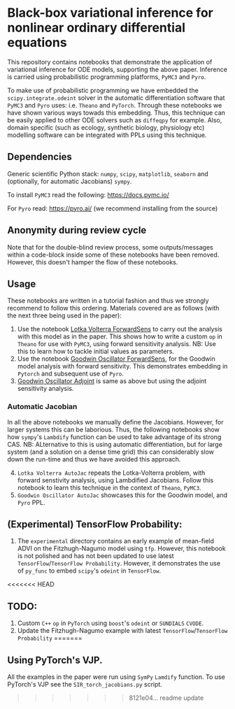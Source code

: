 # Black-box variational inference for nonlinear ordinary differential equations

This repository contains notebooks that demonstrate the application of variational inference for ODE models, supporting the above paper. Inference is carried using probabilistic programming platforms, `PyMC3` and `Pyro`.

To make use of probabilistic programming we have embedded the `scipy.integrate.odeint` solver in the automatic differentiation software that `PyMC3` and `Pyro` uses: i.e. `Theano` and `PyTorch`. Through these notebooks we have shown various ways towads this embedding. Thus, this technique can be easily applied to other ODE solvers such as `diffeqpy` for example. Also, domain specific (such as ecology, synthetic biology, physiology etc) modelling software can be integrated with PPLs using this technique.

## Dependencies
Generic scientific Python stack: `numpy`, `scipy`, `matplotlib`, `seaborn` and (optionally, for automatic Jacobians) `sympy`.

To install `PyMC3` read the following:
https://docs.pymc.io/

For `Pyro` read:
https://pyro.ai/ (we recommend installing from the source)

## Anonymity during review cycle
Note that for the double-blind review process, some outputs/messages within a code-block inside some of these notebooks have been removed. However, this doesn't hamper the flow of these notebooks.

## Usage
These notebooks are written in a tutorial fashion and thus we strongly recommend to follow this ordering.
Materials covered are as follows (with the next three being used in the paper):

1) Use the notebook [Lotka Volterra ForwardSens](https://github.com/sg5g10/VBODE/blob/master/Lotka%20Volterra%20ForwardSens.ipynb) to carry out the analysis with this model as in the paper. This shows how to write a custom `op` in `Theano` for use with `PyMC3`, using forward sensitivity analysis. NB: Use this to learn how to tackle initial values as parameters.
2) Use the notebook [Goodwin Oscillator ForwardSens](https://github.com/sg5g10/VBODE/blob/master/Goodwin%20Oscillator%20ForwardSens.ipynb), for the Goodwin model analysis with forward sensitivity. This demonstrates embedding in `Pytorch` and subsequent use of `Pyro`.
3) [Goodwin Oscillator Adjoint](https://github.com/sg5g10/VBODE/blob/master/Goodwin%20Oscillator%20Adjoint.ipynb) is same as above but using the adjoint sensitivity analysis.

### Automatic Jacobian
In all the above notebooks we manually define the Jacobians. However, for larger systems this can be laborious. Thus, the following notebooks show how `sympy`'s `Lambdify` function can be used to take advantage of its strong CAS. NB: ALternative to this is using automatic differentiation, but for large system (and a solution on a dense time grid) this can considerably slow down the run-time and thus we have avoided this approach.

4) `Lotka Volterra AutoJac` repeats the Lotka-Volterra problem, with forward senstivity analysis, using Lambdified Jacobians. Follow this notebook to learn this technique in the context of `Theano`, `PyMC3`.
5) `Goodwin Oscillator AutoJac` showcases this for the Goodwin model, and `Pyro` PPL.

## (Experimental) TensorFlow Probability: 
1) The `experimental` directory contains an early example of mean-field ADVI on the Fitzhugh-Nagumo model using `tfp`. However, this notebook is not polished and has not been updated to use latest `TensorFlow`/`TensorFlow Probability`. However, it demonstrates the use of `py_func` to embed `scipy`'s `odeint` in `TensorFlow`.

<<<<<<< HEAD
## TODO: 
1) Custom `C++` `op` in `PyTorch` using `boost`'s `odeint` or `SUNDIALS` `CVODE`.
2) Update the Fitzhugh-Nagumo example with latest `TensorFlow`/`TensorFlow Probability`
=======
## Using PyTorch's VJP.
All the examples in the paper were run using `SymPy` `Lamdify` function. To use PyTorch's VJP see the `SIR_torch_jacobians.py` script.
>>>>>>> 8121e04... readme update

